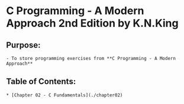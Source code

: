 # C Programming - A Modern Approach 2nd Edition by K.N.King
## Purpose:
    - To store programming exercises from **C Programming - A Modern Approach**
## Table of Contents:
    * [Chapter 02 - C Fundamentals](./chapter02)